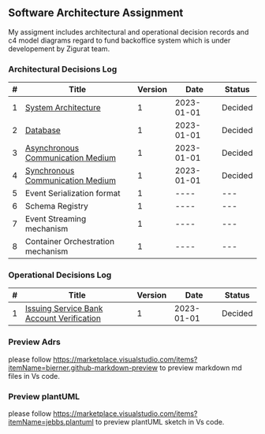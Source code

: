 ## Software Architecture Assignment
My assigment includes architectural and operational decision records and c4 model diagrams regard to fund backoffice system which is under developement by Zigurat team.

### Architectural Decisions Log

|#  | Title         | Version      | Date        | Status  |
|---|------------------|--------------|-------------|-----|
| 1 | [System Architecture](Archtectural_Decisions/#1_Architecture.md)| 1 | 2023-01-01 | Decided |
| 2 | [Database](Archtectural_Decisions/#1_Database.md)| 1 | 2023-01-01 | Decided |
| 3 | [Asynchronous Communication Medium](Archtectural_Decisions/#3_Asynchronous_Communication.md)| 1 | 2023-01-01 | Decided |
| 4 | [Synchronous Communication Medium](Archtectural_Decisions/#4_Synchronous_Communication.md)| 1 | 2023-01-01 | Decided |
| 5 | Event Serialization format| 1 | ---- | --- |
| 6 | Schema Registry| 1 | ---- | --- |
| 7 | Event Streaming mechanism| 1 | ---- | --- |
| 8 | Container Orchestration mechanism| 1 | ---- | --- |


### Operational Decisions Log
|#  | Title         | Version      | Date        | Status  |
|---|------------------|--------------|-------------|-----|
| 1 | [Issuing Service Bank Account Verification](Operational_Decisions/#1_Issuing_BankAccount_Verification_v1.md)| 1 | 2023-01-01 | Decided |

### Preview Adrs
please follow https://marketplace.visualstudio.com/items?itemName=bierner.github-markdown-preview to preview markdown md files in Vs code.

### Preview plantUML
please follow https://marketplace.visualstudio.com/items?itemName=jebbs.plantuml to preview plantUML sketch in Vs code.
